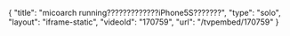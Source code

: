 {
    "title": "micoarch running?????????????iPhone5S???????",
    "type": "solo",
    "layout": "iframe-static",
    "videoId": "170759",
    "url": "\/tvpembed\/170759"
}